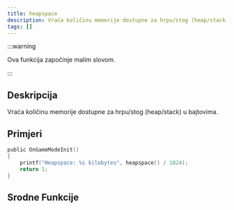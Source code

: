 ```yaml
---
title: heapspace
description: Vraća količinu memorije dostupne za hrpu/stog (heap/stack) u bajtovima.
tags: []
---
```


:::warning

Ova funkcija započinje malim slovom.

:::

## Deskripcija

Vraća količinu memorije dostupne za hrpu/stog (heap/stack) u bajtovima.

## Primjeri

```c
public OnGameModeInit()
{
    printf("Heapspace: %i kilobytes", heapspace() / 1024);
    return 1;
}
```

## Srodne Funkcije

